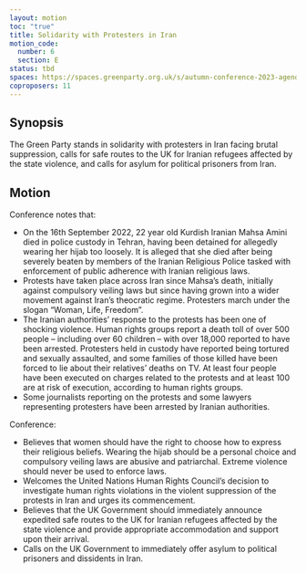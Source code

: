 ```yaml
---
layout: motion
toc: "true"
title: Solidarity with Protesters in Iran
motion_code:
  number: 6
  section: E
status: tbd
spaces: https://spaces.greenparty.org.uk/s/autumn-conference-2023-agenda-forum/post/post/view?id=10971
coproposers: 11
---
```

## Synopsis

The Green Party stands in solidarity with protesters in Iran facing brutal suppression, calls for safe routes to the UK for Iranian refugees affected by the state violence, and calls for asylum for political prisoners from Iran.

## Motion

Conference notes that:

* On the 16th September 2022, 22 year old Kurdish Iranian Mahsa Amini died in police custody in Tehran, having been detained for allegedly wearing her hijab too loosely. It is alleged that she died after being severely beaten by members of the Iranian Religious Police tasked with enforcement of public adherence with Iranian religious laws.
* Protests have taken place across Iran since Mahsa’s death, initially against compulsory veiling laws but since having grown into a wider movement against Iran’s theocratic regime. Protesters march under the slogan “Woman, Life, Freedom”.
* The Iranian authorities’ response to the protests has been one of shocking violence. Human rights groups report a death toll of over 500 people – including over 60 children – with over 18,000 reported to have been arrested. Protesters held in custody have reported being tortured and sexually assaulted, and some families of those killed have been forced to lie about their relatives’ deaths on TV. At least four people have been executed on charges related to the protests and at least 100 are at risk of execution, according to human rights groups.
* Some journalists reporting on the protests and some lawyers representing protesters have been arrested by Iranian authorities.

Conference:

* Believes that women should have the right to choose how to express their religious beliefs. Wearing the hijab should be a personal choice and compulsory veiling laws are abusive and patriarchal. Extreme violence should never be used to enforce laws.
* Welcomes the United Nations Human Rights Council’s decision to investigate human rights violations in the violent suppression of the protests in Iran and urges its commencement.
* Believes that the UK Government should immediately announce expedited safe routes to the UK for Iranian refugees affected by the state violence and provide appropriate accommodation and support upon their arrival.
* Calls on the UK Government to immediately offer asylum to political prisoners and dissidents in Iran.